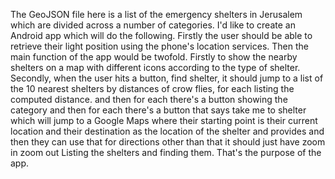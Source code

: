 The GeoJSON file here is a list of the emergency shelters in Jerusalem which are divided across a number of categories. I'd like to create an Android app which will do the following. Firstly the user should be able to retrieve their light position using the phone's location services. Then the main function of the app would be twofold. Firstly to show the nearby shelters on a map with different icons according to the type of shelter. Secondly, when the user hits a button, find shelter, it should jump to a list of the 10 nearest shelters by distances of crow flies, for each listing the computed distance. and then for each there's a button showing the category and then for each there's a button that says take me to shelter which will jump to a Google Maps where their starting point is their current location and their destination as the location of the shelter and provides and then they can use that for directions other than that it should just have zoom in zoom out Listing the shelters and finding them. That's the purpose of the app.